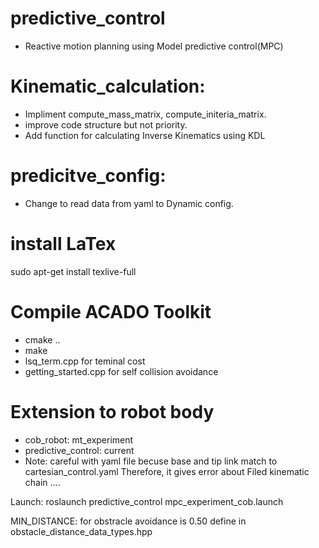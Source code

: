 # predictive_control
- Reactive motion planning using Model predictive control(MPC)

# Kinematic_calculation:
- Impliment compute_mass_matrix, compute_initeria_matrix. 
- improve code structure but not priority.
- Add function for calculating Inverse Kinematics using KDL

# predicitve_config:
- Change to read data from yaml to Dynamic config. 

# install LaTex
sudo apt-get install texlive-full

# Compile ACADO Toolkit
- cmake ..
- make
- lsq_term.cpp for teminal cost
- getting_started.cpp for self collision avoidance 

# Extension to robot body
- cob_robot: mt_experiment
- predictive_control: current
- Note: careful with yaml file becuse base and tip link match to cartesian_control.yaml
Therefore, it gives error about Filed kinematic chain ....

Launch:
 roslaunch predictive_control mpc_experiment_cob.launch  

MIN_DISTANCE: for obstracle avoidance is 0.50 define in obstacle_distance_data_types.hpp
